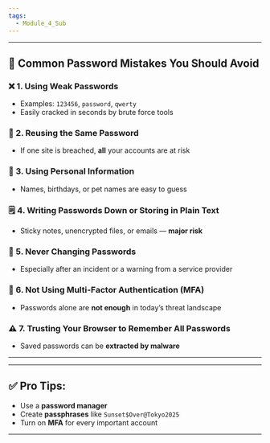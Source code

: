 ```yaml
---
tags:
  - Module_4_Sub
---
```

---
## 🔑 **Common Password Mistakes You Should Avoid**

### ❌ 1. **Using Weak Passwords**
- Examples: `123456`, `password`, `qwerty` 
- Easily cracked in seconds by brute force tools

### 🔁 2. **Reusing the Same Password**
- If one site is breached, **all** your accounts are at risk 

### 🧠 3. **Using Personal Information**
- Names, birthdays, or pet names are easy to guess

### 🗒️ 4. **Writing Passwords Down or Storing in Plain Text**
- Sticky notes, unencrypted files, or emails — **major risk**

### 🚫 5. **Never Changing Passwords**
- Especially after an incident or a warning from a service provider

### 📱 6. **Not Using Multi-Factor Authentication (MFA)**
- Passwords alone are **not enough** in today’s threat landscape
 
### ⚠️ 7. **Trusting Your Browser to Remember All Passwords**
- Saved passwords can be **extracted by malware**

---


---
## ✅ Pro Tips:

- Use a **password manager**    
- Create **passphrases** like `Sunset$Over@Tokyo2025`
- Turn on **MFA** for every important account

---
